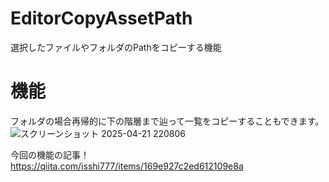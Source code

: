 # EditorCopyAssetPath
選択したファイルやフォルダのPathをコピーする機能

# 機能
フォルダの場合再帰的に下の階層まで辿って一覧をコピーすることもできます。
![スクリーンショット 2025-04-21 220806](https://github.com/user-attachments/assets/20901c5b-8ee5-4c1a-a945-bd359f66cf84)

今回の機能の記事！  
https://qiita.com/isshi777/items/169e927c2ed612109e8a

